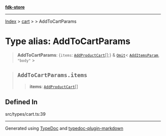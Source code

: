 [**fdk-store**](../../../README.md)
***

[Index](../../../API.md) > [cart](../../README.md) > [<internal>](../README.md) > AddToCartParams

# Type alias: AddToCartParams

> **AddToCartParams**: \{`items`: [`AddProductCart`](type-alias.AddProductCart.md)[];} & [`Omit`](type-alias.Omit.md)\< [`AddItemsParam`](type-alias.AddItemsParam.md), `"body"` \>

> ## `AddToCartParams.items`
>
> > **items**: [`AddProductCart`](type-alias.AddProductCart.md)[]
>
>

## Defined In

src/types/cart.ts:39

***
Generated using [TypeDoc](https://typedoc.org/) and [typedoc-plugin-markdown](https://www.npmjs.com/package/typedoc-plugin-markdown)
